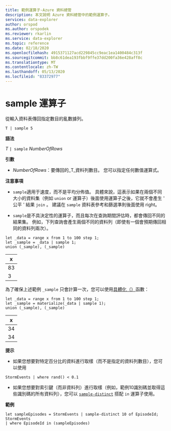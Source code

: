 ```yaml
---
title: 範例運算子-Azure 資料總管
description: 本文說明 Azure 資料總管中的範例運算子。
services: data-explorer
author: orspod
ms.author: orspodek
ms.reviewer: rkarlin
ms.service: data-explorer
ms.topic: reference
ms.date: 02/18/2020
ms.openlocfilehash: 4915371127acd229845cc9eac1ea1400484c313f
ms.sourcegitcommit: bb8c61dea193fbbf9ffe37dd200fa36e428aff8c
ms.translationtype: MT
ms.contentlocale: zh-TW
ms.lasthandoff: 05/13/2020
ms.locfileid: "83372977"
---
```

# <a name="sample-operator"></a>sample 運算子

從輸入資料表傳回指定數目的亂數據列。

```kusto
T | sample 5
```

**語法**

_T_ `| sample` _NumberOfRows_

**引數**

- _NumberOfRows_：要傳回的_T_資料列數目。 您可以指定任何數值運算式。

**注意事項**

- `sample`適用于速度，而不是平均分佈值。 具體來說，這表示如果在兩個不同大小的資料集（例如 `union` or 運算子）後面使用運算子之後，它就不會產生 ' 公平 ' 結果 `join` 。 建議在 `sample` 資料表參考和篩選準則後面使用 right。

- `sample`是不具決定性的運算子，而且每次在查詢期間評估時，都會傳回不同的結果集。 例如，下列查詢會產生兩個不同的資料列（即使有一個會預期傳回相同的資料列兩次）。

```kusto
let _data = range x from 1 to 100 step 1;
let _sample = _data | sample 1;
union (_sample), (_sample)
```

| x   |
| --- |
| 83  |
| 3   |

為了確保上述範例 `_sample` 只會計算一次，您可以使用[具體化（）](./materializefunction.md)函數：

```kusto
let _data = range x from 1 to 100 step 1;
let _sample = materialize(_data | sample 1);
union (_sample), (_sample)
```

| x   |
| --- |
| 34  |
| 34  |

**提示**

- 如果您想要對特定百分比的資料進行取樣（而不是指定的資料列數目），您可以使用

<!-- csl: https://help.kusto.windows.net:443/Samples -->
```kusto
StormEvents | where rand() < 0.1
```

- 如果您想要對索引鍵（而非資料列）進行取樣（例如，範例10識別碼並取得這些識別碼的所有資料列），您可以 [`sample-distinct`](./sampledistinctoperator.md) 搭配 `in` 運算子使用。

**範例**

<!-- csl: https://help.kusto.windows.net:443/Samples -->
```kusto
let sampleEpisodes = StormEvents | sample-distinct 10 of EpisodeId;
StormEvents
| where EpisodeId in (sampleEpisodes)
```
